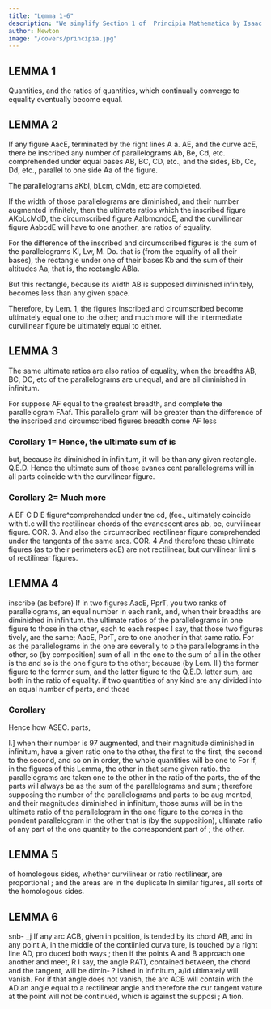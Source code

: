 ```yaml
---
title: "Lemma 1-6"
description: "We simplify Section 1 of  Principia Mathematica by Isaac Newton"
author: Newton
image: "/covers/principia.jpg"
---
```




## LEMMA 1

Quantities, and the ratios of quantities, which continually converge to equality eventually become equal. 


## LEMMA 2

If any figure AacE, terminated by the right lines A a. AE, and the curve acE, there be inscribed any number of parallelograms Ab, Be, Cd, etc. comprehended under equal bases AB, BC, CD, etc., and the sides, Bb, Cc, Dd, etc., parallel to one side Aa of the figure.

The parallelograms aKbl, bLcm, cMdn, etc are completed.

If the width of those parallelograms are diminished, and their number augmented infinitely, then the ultimate ratios which the inscribed figure AKbLcMdD, the circumscribed figure AalbmcndoE, and the curvilinear figure AabcdE will have to one another, are ratios of equality.

For the difference of the inscribed and circumscribed figures is the sum of the parallelograms Kl, Lw, M. Do. that is (from the equality of all their bases), the rectangle under one of their bases Kb and the sum of their altitudes Aa, that
is, the rectangle ABla.

But this rectangle, because its width AB is supposed diminished infinitely, becomes less than any given space.

Therefore, by Lem. 1, the figures inscribed and circumscribed become ultimately equal one to the other; and much more will the intermediate curvilinear figure be ultimately equal to either.

## LEMMA 3

The same ultimate ratios are also ratios of equality, when the breadths AB, BC, DC, etc of the parallelograms are unequal, and are all diminished in infinitum.

For suppose AF equal to the greatest breadth, and complete the parallelogram FAaf. This parallelo
gram will be greater than the difference of the inscribed and circumscribed figures
breadth
come
AF
less

### Corollary 1= Hence, the ultimate sum of  is
but, because its diminished in infinitum,
it will be than any given rectangle. Q.E.D.
Hence the ultimate sum of those evanes
cent parallelograms will in all parts coincide with
the curvilinear figure.

### Corollary 2= Much more
A
BF
C
D
E
figure^comprehendcd under tne
cd, (fee., ultimately coincide with tl.c
will the rectilinear
chords of the evanescent arcs ab,
be,
curvilinear figure.
COR. 3. And also the circumscribed rectilinear figure comprehended
under the tangents of the same arcs.
COR. 4 And therefore these ultimate figures (as to their perimeters acE)
are not rectilinear, but curvilinear limi s of rectilinear figures.

## LEMMA 4

inscribe (as before)
If in two figures AacE, PprT, you
two ranks of parallelograms, an equal number in
each rank, and, when their breadths are diminished
in infinitum. the ultimate ratios of the parallelograms
in one figure to those in the other, each to each respec
I say, that those two figures
tively, are the same;
AacE, PprT, are to one another in that same ratio.
For as the parallelograms in the one are severally to p
the parallelograms in the other, so (by composition)
sum of all in the one to the sum of all in the other
is the 
and
so is the one figure to the other; because (by Lem. Ill) the
former figure to the former sum, and the latter figure to the
Q.E.D.
latter sum, are both in the ratio of equality.
if two quantities of any kind are any
divided into an equal number of parts, and those

### Corollary

 Hence
how
ASEC.
parts,

I.]
when
their
number
is
97
augmented, and their magnitude diminished
in infinitum, have a given ratio one to the other, the first to the first, the
second to the second, and so on in order, the whole quantities will be one to
For if, in the figures of this Lemma,
the other in that same given ratio.
the parallelograms are taken one to the other in the ratio of the parts, the
of the parts will always be as the sum of the parallelograms and
sum
;
therefore supposing the number of the parallelograms and parts to be aug
mented, and their magnitudes diminished in infinitum, those sums will be
in the ultimate ratio of the parallelogram in the one figure to the corres
in the
pondent parallelogram in the other that is (by the supposition),
ultimate ratio of any part of the one quantity to the correspondent part of
;
the other.

## LEMMA 5

of homologous sides, whether curvilinear or
ratio
rectilinear, are proportional ; and the areas are in the duplicate
In similar figures,
all sorts
of the homologous sides.

## LEMMA 6

snb- _j
If any arc ACB, given in position, is
tended by its chord AB, and in any point
A, in the middle of the contiinied curva
ture, is touched by a right line AD, pro
duced both ways ; then if the points A
and B approach one another and meet,
R
I say, the angle RAT), contained between,
the chord and the tangent, will be dimin-
?
ished in infinitum, a/id ultimately will vanish.
For if that angle does not vanish, the arc ACB will contain with the
AD
an angle equal to a rectilinear angle and therefore the cur
tangent
vature at the point
will not be continued, which is against the supposi
;
A
tion.


